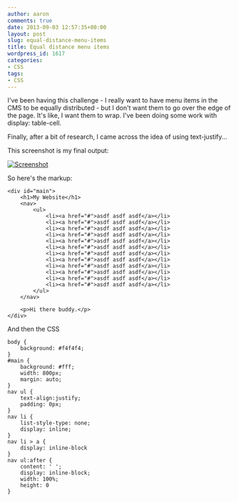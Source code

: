 ```yaml
---
author: aaron
comments: true
date: 2013-09-03 12:57:35+00:00
layout: post
slug: equal-distance-menu-items
title: Equal distance menu items
wordpress_id: 1617
categories:
- CSS
tags:
- CSS
---
```


I've been having this challenge - I really want to have menu items in the CMS to be equally distributed - but I don't want them to go over the edge of the page.  It's like, I want them to wrap.  I've been doing some work with display: table-cell.

Finally, after a bit of research, I came across the idea of using text-justify... 

This screenshot is my final output:

[![Screenshot](http://aaronsaray.com/wp-content/uploads/2013/07/Screenshot-300x106.png)](http://aaronsaray.com/wp-content/uploads/2013/07/Screenshot.png)

So here's the markup:


    
    
    <div id="main">
        <h1>My Website</h1>
        <nav>
            <ul>
                <li><a href="#">asdf asdf asdf</a></li>
                <li><a href="#">asdf asdf asdf</a></li>
                <li><a href="#">asdf asdf asdf</a></li>
                <li><a href="#">asdf asdf asdf</a></li>
                <li><a href="#">asdf asdf asdf</a></li>
                <li><a href="#">asdf asdf asdf</a></li>
                <li><a href="#">asdf asdf asdf</a></li>
                <li><a href="#">asdf asdf asdf</a></li>
                <li><a href="#">asdf asdf asdf</a></li>
                <li><a href="#">asdf asdf asdf</a></li>
                <li><a href="#">asdf asdf asdf</a></li>
                <li><a href="#">asdf asdf asdf</a></li>
            </ul>
        </nav>
    
        <p>Hi there buddy.</p>
    </div>
    



And then the CSS


    
    
    body {
        background: #f4f4f4;
    }
    #main {
        background: #fff;
        width: 800px;
        margin: auto;
    }
    nav ul {
        text-align:justify;
        padding: 0px;
    }
    nav li {
        list-style-type: none;
        display: inline;
    }
    nav li > a {
        display: inline-block
    }
    nav ul:after { 
        content: ' '; 
        display: inline-block; 
        width: 100%; 
        height: 0 
    }
    
